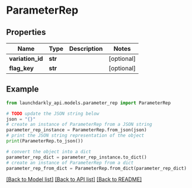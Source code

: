 # ParameterRep


## Properties

Name | Type | Description | Notes
------------ | ------------- | ------------- | -------------
**variation_id** | **str** |  | [optional] 
**flag_key** | **str** |  | [optional] 

## Example

```python
from launchdarkly_api.models.parameter_rep import ParameterRep

# TODO update the JSON string below
json = "{}"
# create an instance of ParameterRep from a JSON string
parameter_rep_instance = ParameterRep.from_json(json)
# print the JSON string representation of the object
print(ParameterRep.to_json())

# convert the object into a dict
parameter_rep_dict = parameter_rep_instance.to_dict()
# create an instance of ParameterRep from a dict
parameter_rep_from_dict = ParameterRep.from_dict(parameter_rep_dict)
```
[[Back to Model list]](../README.md#documentation-for-models) [[Back to API list]](../README.md#documentation-for-api-endpoints) [[Back to README]](../README.md)


